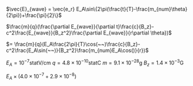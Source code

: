    
$\vec{E}_{wave} = \vec{e_r} E_A\sin\{2\pi(\frac{t}{T}-\frac{m_{num}\theta}{2\pi})+\frac{\pi}{2}\}$

$\frac{m}{q}(\frac{\partial E_{wave}}{\partial t}\frac{c}{B_z}-c^2\frac{E_{wave}}{B_z^2}\frac{\partial E_{wave}}{r\partial \theta})$

$= \frac{m}{q}(E_A\frac{2\pi}{T}\cos(~~)\frac{c}{B_z}-c^2\frac{E_A\sin(~~)}{B_z^2}\frac{m_{num}E_A\cos()}{r})$

$E_A = 10^{-7}\mathrm{statV/cm}$
$q = 4.8\times10^{-10}\mathrm{statC}$
$m = 9.1\times10^{-28}\mathrm{g}$
$B_z = 1.4\times10^{-3}\mathrm{G}$

$E_A\times(4.0\times10^{-7} +2.9\times10^{-8})$